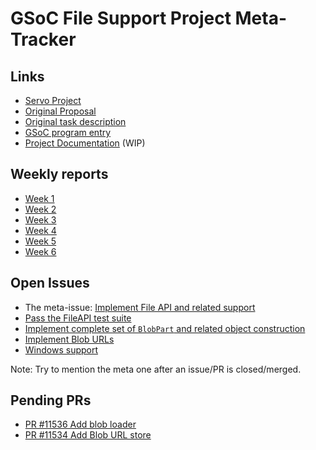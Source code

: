 # GSoC File Support Project Meta-Tracker

## Links
+ [Servo Project](https://github.com/servo/servo)
+ [Original Proposal](http://zhenzhang.me/assets/gsoc-proposal.pdf)
+ [Original task description](https://github.com/servo/servo/wiki/Summer-of-Code-2016:-File-support)
+ [GSoC program entry](https://summerofcode.withgoogle.com/projects/#4877001525559296)
+ [Project Documentation](notes/file-support-design-doc.md) (WIP)

## Weekly reports
+ [Week 1](weekly/4_23-4_30.md)
+ [Week 2](weekly/5_1-5_7.md)
+ [Week 3](weekly/5_8-5_14.md)
+ [Week 4](weekly/5_15-5-21.md)
+ [Week 5](weekly/5_22-5_28.md)
+ [Week 6](weekly/5_29-6_4.md)

## Open Issues
+ The meta-issue: [Implement File API and related support](https://github.com/servo/servo/issues/11131)
+ [Pass the FileAPI test suite](https://github.com/servo/servo/issues/10778)
+ [Implement complete set of `BlobPart` and related object construction](https://github.com/servo/servo/issues/10911)
+ [Implement Blob URLs](https://github.com/servo/servo/issues/10539)
+ [Windows support](https://github.com/izgzhen/nfd-sys/issues/2)

Note: Try to mention the meta one after an issue/PR is closed/merged.

## Pending PRs
- [PR #11536 Add blob loader](https://github.com/servo/servo/pull/11536)
- [PR #11534 Add Blob URL store](https://github.com/servo/servo/pull/11534)

